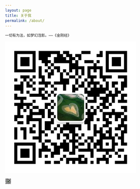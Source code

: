 ```yaml
---
layout: page
title: 关于我
permalink: /about/
---
```


	一切有为法，如梦幻泡影。——《金刚经》

![微信](/images/wechat.png "微信")

<div><img src="/images/wechat.png" width="20px" height="20px"></div>